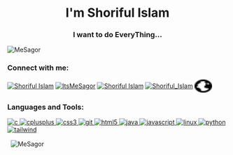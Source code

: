 <h1 align="center">I'm Shoriful Islam</h1>
<h3 align="center">I want to do EveryThing...</h3>

<p align="left"> 
  <img src="https://komarev.com/ghpvc/?username=MeSagor&label=Profile%20views&color=0e75b6&style=flat" alt="MeSagor" /> 
</p>

### Connect with me:

<p align="left">
  <a href="https://www.facebook.com/me.ssagor" target="blank"><img align="center" src="https://cdn.jsdelivr.net/npm/simple-icons@3.0.1/icons/facebook.svg" alt="Shoriful Islam" height="30" width="40" /></a>
 <a href="https://twitter.com/ItsMeSagor" target="blank"><img align="center" src="https://cdn.jsdelivr.net/npm/simple-icons@3.0.1/icons/twitter.svg" alt="ItsMeSagor" height="30" width="40" /></a>
 <a href="https://www.linkedin.com/in/shoriful-islam-3940411bb/" target="blank"><img align="center" src="https://cdn.jsdelivr.net/npm/simple-icons@3.0.1/icons/linkedin.svg" alt="Shoriful Islam" height="30" width="40" /></a>
 <a href="https://codeforces.com/profile/Shoriful_Islam" target="blank"><img align="center" src="https://cdn.jsdelivr.net/npm/simple-icons@3.0.1/icons/codeforces.svg" alt="Shoriful_Islam" height="30" width="40" /></a>
  <a href="https://mesagor.github.io/MyWebsite/" target="blank"><img align="center" src="https://raw.githubusercontent.com/iconic/open-iconic/master/svg/globe.svg" alt="Shoriful Islam" height="30" width="40" /></a>
 </p>


### Languages and Tools:

<p align="left"> 
  <a href="https://www.cprogramming.com/" target="_blank"> 
    <img src="https://devicons.github.io/devicon/devicon.git/icons/c/c-original.svg" alt="c" width="40" height="40"/>
  </a> 
  <a href="https://www.w3schools.com/cpp/" target="_blank"> 
    <img src="https://devicons.github.io/devicon/devicon.git/icons/cplusplus/cplusplus-original.svg" alt="cplusplus" width="40" height="40"/> 
  </a> 
  <a href="https://www.w3schools.com/css/" target="_blank"> 
    <img src="https://devicons.github.io/devicon/devicon.git/icons/css3/css3-original-wordmark.svg" alt="css3" width="40" height="40"/> 
  </a> 
  <a href="https://git-scm.com/" target="_blank"> <img src="https://www.vectorlogo.zone/logos/git-scm/git-scm-icon.svg" alt="git" width="40" height="40"/> 
  </a> 
  <a href="https://www.w3.org/html/" target="_blank"> <img src="https://devicons.github.io/devicon/devicon.git/icons/html5/html5-original-wordmark.svg" alt="html5" width="40" height="40"/>
  </a>
  <a href="https://www.java.com" target="_blank"> <img src="https://devicons.github.io/devicon/devicon.git/icons/java/java-original-wordmark.svg" alt="java" width="40" height="40"/> 
  </a> 
  <a href="https://developer.mozilla.org/en-US/docs/Web/JavaScript" target="_blank"> 
    <img src="https://devicons.github.io/devicon/devicon.git/icons/javascript/javascript-original.svg" alt="javascript" width="40" height="40"/> 
  </a> 
  <a href="https://www.linux.org/" target="_blank"> 
    <img src="https://devicons.github.io/devicon/devicon.git/icons/linux/linux-original.svg" alt="linux" width="40" height="40"/> 
  </a> 
  <a href="https://www.python.org" target="_blank"> 
    <img src="https://devicons.github.io/devicon/devicon.git/icons/python/python-original.svg" alt="python" width="40" height="40"/> 
  </a> 
  <a href="https://tailwindcss.com/" target="_blank"> 
    <img src="https://www.vectorlogo.zone/logos/tailwindcss/tailwindcss-icon.svg" alt="tailwind" width="40" height="40"/> 
  </a> 
</p>

 <p>&nbsp;
   <img align="center" src="https://github-readme-stats.vercel.app/api?username=MeSagor&show_icons=true&locale=en" alt="MeSagor" />
 </p>

